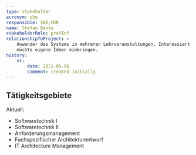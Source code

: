 ```yaml
---
type: stakeholder
acronym: sbe
responsible: SBE;FKR
name: Stefan Bente
stakeholderRole: profInf
relationshipToProject: >
    Anwender des Systems in mehreren Lehrveranstaltungen. Interessiert an sinnvoller Weiterentwicklung, 
    möchte eigene Ideen einbringen. 
history:
    v1:
        date: 2021-05-06
        comment: created initially
---
```


## Tätigkeitsgebiete 
Aktuell:
* Softwaretechnik I
* Softwaretechnik II
* Anforderungsmanagement
* Fachspezifischer Architekturentwurf
* IT Architecture Management


